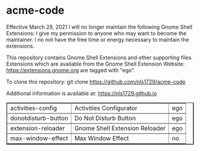 acme-code
=========
Effective March 29, 2021 I will no longer maintain the following Gnome Shell Extensions:
I give my permission to anyone who may want to become the maintainer.
I no not have the free time or energy necessary to maintain the extensions.


This repository contains Gnome Shell Extensions and other supporting
files.  Extensions which are available from the Gnome Shell Extension
Website: https://extensions.gnome.org are tagged with "ego".

To clone this repository:
git clone https://github.com/nls1729/acme-code

Additional information is available at:
https://nls1729.github.io

<table border="2">
<tr><td>activities-config</td><td>Activities Configurator</td><td>ego</td></tr>
<tr><td>donotdisturb-button</td><td>Do Not Disturb Button</td><td>ego</td></tr>
<tr><td>extension-reloader</td><td>Gnome Shell Extension Reloader</td><td>ego</td></tr>
<tr><td>max-window-effect</td><td>Max Window Effect</td><td>no</td></tr>
</table>
